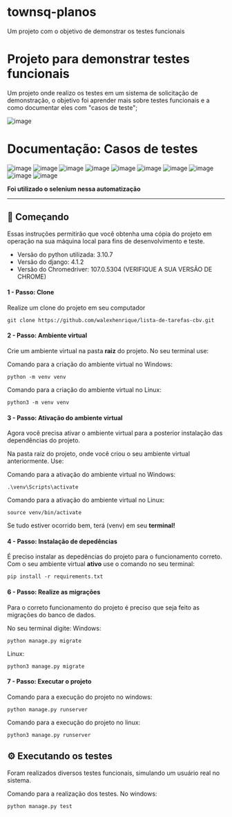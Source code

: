 # townsq-planos
Um projeto com o objetivo de demonstrar os testes funcionais

# Projeto para demonstrar testes funcionais

Um projeto onde realizo os testes em um sistema de solicitação de demonstração, o objetivo foi aprender mais sobre testes funcionais e a como documentar eles com "casos de teste";

![image](https://user-images.githubusercontent.com/50607185/204666885-fef6d8c1-11e8-4c93-b0bd-e1f5185a449a.png)


# Documentação: Casos de testes

![image](https://user-images.githubusercontent.com/50607185/204667043-1aa9b7be-9379-4575-ad74-854d2d925642.png)
![image](https://user-images.githubusercontent.com/50607185/204667108-4aad5965-677a-4811-a6dd-a0e7db952dbb.png)
![image](https://user-images.githubusercontent.com/50607185/204667438-324600cd-f571-497c-9cc0-bf44e0ad7d70.png)
![image](https://user-images.githubusercontent.com/50607185/204667475-1fb1e0a7-d65b-4df6-aa63-e99af0a8f457.png)
![image](https://user-images.githubusercontent.com/50607185/204667522-f9e3e4ff-1fcd-4d2c-8c6b-389a9459d8c0.png)
![image](https://user-images.githubusercontent.com/50607185/204667567-a64a13a3-3221-465c-8008-54f678ab2b12.png)
![image](https://user-images.githubusercontent.com/50607185/204667587-5ef4a9b3-1b20-436c-8fa2-c6712bda9012.png)
![image](https://user-images.githubusercontent.com/50607185/204667621-f72c68df-6a33-4d83-afc8-d0164ff93fd6.png)
![image](https://user-images.githubusercontent.com/50607185/204667660-9fea5e74-9b16-4b8b-b984-dc949c6be2de.png)
![image](https://user-images.githubusercontent.com/50607185/204667697-a4b03ba3-16d1-4c2d-ad80-8884aa6271c9.png)

**Foi utilizado o selenium nessa automatização**

***

## 🚀 Começando

Essas instruções permitirão que você obtenha uma cópia do projeto em operação na sua máquina local para fins de desenvolvimento e teste.

<ul>
    <li>Versão do python utilizada: 3.10.7</li>
    <li>Versão do django: 4.1.2</li>
    <li>Versão do Chromedriver: 107.0.5304 (VERIFIQUE A SUA VERSÃO DE CHROME)</li>
</ul>


#### 1 - Passo: Clone
Realize um clone do projeto em seu computador

```
git clone https://github.com/walexhenrique/lista-de-tarefas-cbv.git
```

#### 2 - Passo: Ambiente virtual
Crie um ambiente virtual na pasta <b>raiz</b> do projeto. No seu terminal use:

Comando para a criação do ambiente virtual no Windows:
```
python -m venv venv
```

Comando para a criação do ambiente virtual no Linux:
```
python3 -m venv venv
```

#### 3 - Passo: Ativação do ambiente virtual
Agora você precisa ativar o ambiente virtual para a posterior instalação das dependências do projeto.

Na pasta raiz do projeto, onde você criou o seu ambiente virtual anteriormente. Use:

Comando para a ativação do ambiente virtual no Windows:
```
.\venv\Scripts\activate
```

Comando para a ativação do ambiente virtual no Linux:
```
source venv/bin/activate
```
Se tudo estiver ocorrido bem, terá (venv) em seu <b>terminal!</b>

#### 4 - Passo: Instalação de depedências
É preciso instalar as depedências do projeto para o funcionamento correto. Com o seu ambiente virtual <b>ativo</b> use o comando no seu terminal:

```
pip install -r requirements.txt
```

#### 6 - Passo: Realize as migrações
Para o correto funcionamento do projeto é preciso que seja feito as migrações do banco de dados.

No seu terminal digite:
Windows:
```
python manage.py migrate
```

Linux:
```
python3 manage.py migrate
```

#### 7 - Passo: Executar o projeto
Comando para a execução do projeto no windows:

```
python manage.py runserver
```

Comando para a execução do projeto no linux:

```
python3 manage.py runserver
```

## ⚙️ Executando os testes
Foram realizados diversos testes funcionais, simulando um usuário real no sistema.

Comando para a realização dos testes. 
No windows:
```
python manage.py test
```
